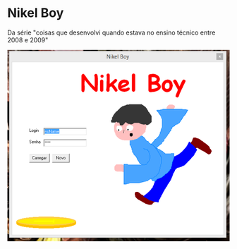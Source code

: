 # Nikel Boy
Da série "coisas que desenvolvi quando estava no ensino técnico entre 2008 e 2009"

![alt tag](prints/img.png)